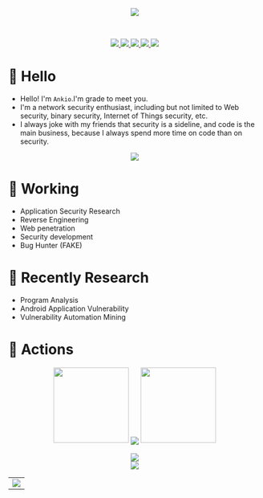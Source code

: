 <div align="center" >

<img  src="https://avatars.githubusercontent.com/u/37787014?s=120&v=4"/></div>

<br>

<p align="center">
 <a href="mailto:admin@ankio.net">
 <img src="https://img.shields.io/badge/Mail-D14836?style=for-the-badge&logo=gmail&logoColor=white">
 </a>
 <a href="https://ankio.net">
 <img src="https://img.shields.io/badge/FllowMe-000000?style=for-the-badge&logo=About.me&logoColor=white">
 </a>
 <a href="javascript:void(0)">
 <img src="https://img.shields.io/badge/PHPer-777BB4?style=for-the-badge&logo=php&logoColor=white">
 </a>
  <a href="javascript:void(0)">
 <img src="https://img.shields.io/badge/Androider-3DDC84?style=for-the-badge&logo=android&logoColor=white">
 </a>
 <a href="javascript:void(0)">
 <img src="https://img.shields.io/badge/Hacker-%232C3454.svg?&style=for-the-badge&logo=HackerEarth&logoColor=Blue">
 </a>

</p>

#  🙋 Hello

- Hello! I'm `Ankio`.I'm grade to meet you.
- I'm a network security enthusiast, including but not limited to Web security, binary security, Internet of Things security, etc.
- I always joke with my friends that security is a sideline, and code is the main business, because I always spend more time on code than on security.


<div align="center"><img src="https://cdn.jsdelivr.net/gh/sun0225SUN/photos/images/202110311924844.png" /></div>

# 🔭 Working

- Application Security Research
- Reverse Engineering
- Web penetration
- Security development
- Bug Hunter (FAKE)

# 🌱 Recently Research

- Program Analysis
- Android Application Vulnerability
- Vulnerability Automation Mining

# 🚀 Actions


<div align="center">
  <img width="150" src="https://s2.loli.net/2022/06/25/54yrvuoPcIQMGi2.png" />
  <img align="center" src="https://github-readme-streak-stats.herokuapp.com/?user=dreamncn&theme=dark&hide_border=true" />
  <img width="150" src="https://s2.loli.net/2022/06/25/I1xg79CGyHZcTJh.png" />
</div>

<br>

<div align="center"> <img src="https://metrics.lecoq.io/dreamncn?template=classic&base.indepth=false&base.hireable=false&config.timezone=Asia%2FShanghai"> </div>  




<div align="center"> <img src="https://github-profile-trophy.vercel.app/?username=dreamncn" /> </div>


<!-- GitHub Activity Graph -->
<table align="center">
  <tr>
    <td colspan="2">
      <img src="https://activity-graph.herokuapp.com/graph?username=dreamncn&theme=xcode&bg_color=FF000000&hide_border=true" />
    </td>
  </tr>
</table>




